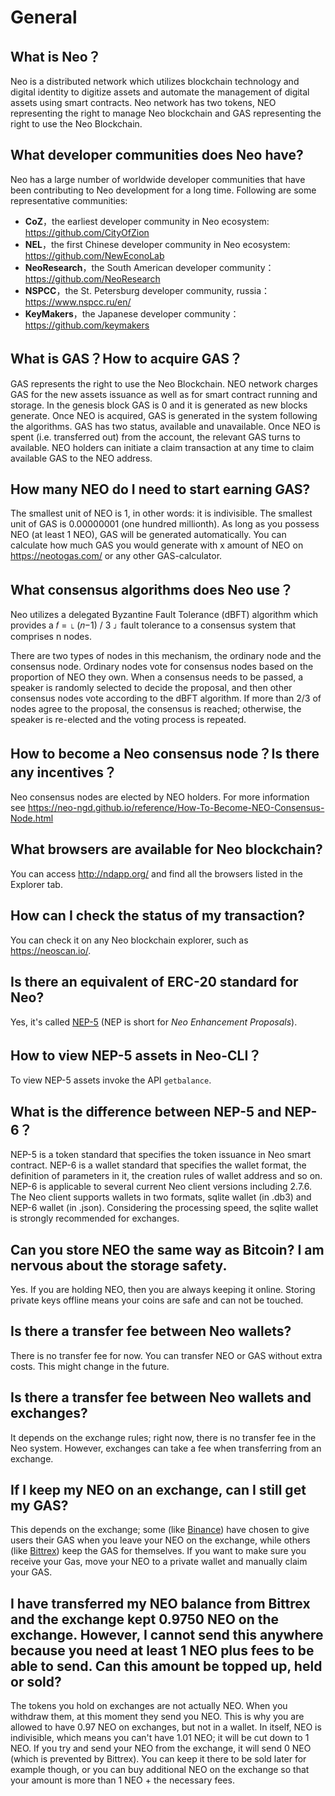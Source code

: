 # General

## What is Neo？

Neo is a distributed network which utilizes blockchain technology and digital identity to digitize assets and automate the management of digital assets using smart contracts. Neo network has two tokens, NEO representing the right to manage Neo blockchain and GAS representing the right to use the Neo Blockchain. 

## What developer communities does Neo have?

Neo has a large number of worldwide developer communities that have been contributing to Neo development for a long time. Following are some representative communities:

- **CoZ**，the earliest developer community in Neo ecosystem: https://github.com/CityOfZion
- **NEL**，the first Chinese developer community in Neo ecosystem: https://github.com/NewEconoLab
- **NeoResearch**，the South American developer community：https://github.com/NeoResearch
- **NSPCC**，the St. Petersburg developer community, russia：https://www.nspcc.ru/en/
- **KeyMakers**，the Japanese developer community：https://github.com/keymakers

## What is GAS？How to acquire GAS？

GAS represents the right to use the Neo Blockchain. NEO network charges GAS for the new assets issuance as well as for smart contract running and storage. In the genesis block GAS is 0 and it is generated as new blocks generate. Once NEO is acquired, GAS is generated in the system following the algorithms. GAS has two status, available and unavailable. Once NEO is spent (i.e. transferred out) from the account, the relevant GAS turns to available. NEO holders can initiate a claim transaction at any time to claim available GAS to the NEO address.

## How many NEO do I need to start earning GAS?

The smallest unit of NEO is 1, in other words: it is indivisible. The smallest unit of GAS is 0.00000001 (one hundred millionth). As long as you possess NEO (at least 1 NEO), GAS will be generated automatically. You can calculate how much GAS you would generate with x amount of NEO on <https://neotogas.com/> or any other GAS-calculator.

## What consensus algorithms does Neo use？

Neo utilizes a delegated Byzantine Fault Tolerance (dBFT) algorithm which provides a  𝑓 = ⌊ (𝑛−1) / 3 ⌋  fault tolerance to a consensus system that comprises n nodes. 

There are two types of nodes in this mechanism, the ordinary node and the consensus node. Ordinary nodes vote for consensus nodes based on the proportion of NEO they own. When a consensus needs to be passed, a speaker is randomly selected to decide the proposal, and then other consensus nodes vote according to the dBFT algorithm. If more than 2/3 of nodes agree to the proposal, the consensus is reached; otherwise, the speaker is re-elected and the voting process is repeated.  

## How to become a Neo consensus node？Is there any incentives？

Neo consensus nodes are elected by NEO holders. For more information see https://neo-ngd.github.io/reference/How-To-Become-NEO-Consensus-Node.html

## What browsers are available for Neo blockchain?

You can access http://ndapp.org/ and find all the browsers listed in the Explorer tab.

## How can I check the status of my transaction?

You can check it on any Neo blockchain explorer, such as <https://neoscan.io/>.

## Is there an equivalent of ERC-20 standard for Neo?

Yes, it's called [NEP-5](https://github.com/neo-project/proposals/blob/master/nep-5.mediawiki) (NEP is short for *Neo Enhancement Proposals*).

## How to view NEP-5 assets in Neo-CLI？

To view NEP-5 assets invoke the API `getbalance`.

## What is the difference between NEP-5 and NEP-6？

NEP-5 is a token standard that specifies the token issuance in Neo smart contract. NEP-6 is a wallet standard that specifies the wallet format, the definition of parameters in it, the creation rules of wallet address and so on. NEP-6 is applicable to several current Neo client versions including 2.7.6. The Neo client supports wallets in two formats,  sqlite wallet (in .db3) and NEP-6 wallet (in .json). Considering the processing speed, the sqlite wallet is strongly recommended for exchanges. 

## Can you store NEO the same way as Bitcoin? I am nervous about the storage safety.

Yes. If you are holding NEO, then you are always keeping it online. Storing private keys offline means your coins are safe and can not be touched.

## Is there a transfer fee between Neo wallets?

There is no transfer fee for now. You can transfer NEO or GAS without extra costs. This might change in the future.

## Is there a transfer fee between Neo wallets and exchanges?

It depends on the exchange rules; right now, there is no transfer fee in the Neo system. However, exchanges can take a fee when transferring from an exchange.

## If I keep my NEO on an exchange, can I still get my GAS?

This depends on the exchange; some (like [Binance](https://www.binance.com/)) have chosen to give users their GAS when you leave your NEO on the exchange, while others (like [Bittrex](https://www.bittrex.com/)) keep the GAS for themselves. If you want to make sure you receive your Gas, move your NEO to a private wallet and manually claim your GAS.

## I have transferred my NEO balance from Bittrex and the exchange kept 0.9750 NEO on the exchange. However, I cannot send this anywhere because you need at least 1 NEO plus fees to be able to send. Can this amount be topped up, held or sold?

The tokens you hold on exchanges are not actually NEO. When you withdraw them, at this moment they send you NEO. This is why you are allowed to have 0.97 NEO on exchanges, but not in a wallet. In itself, NEO is indivisible, which means you can't have 1.01 NEO; it will be cut down to 1 NEO. If you try and send your NEO from the exchange, it will send 0 NEO (which is prevented by Bittrex). You can keep it there to be sold later for example though, or you can buy additional NEO on the exchange so that your amount is more than 1 NEO + the necessary fees.
